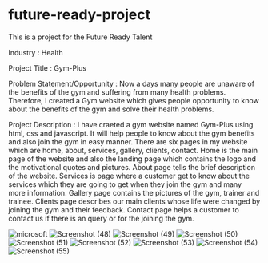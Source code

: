 # future-ready-project
This is a project for the Future Ready Talent

Industry : Health

Project Title : Gym-Plus

Problem Statement/Opportunity : Now a days many people are unaware of the benefits of the gym and suffering from many health problems. Therefore, I created a Gym website which gives people opportunity to know about the benefits of the gym and solve their health  problems.


Project Description : I have craeted a gym website named Gym-Plus using html, css and javascript. It will help people to know about the gym benefits and also join the gym in easy manner. There are six pages in my website which are home, about, services, gallery, clients, contact. Home is the main page of the website and also the landing page which contains the logo and the motivational quotes and pictures. About page tells the brief description of the website. Services is page where a customer get to know about the services which they are going to get when they join the gym and many more information. Gallery page contains the pictures of the gym, trainer and trainee. Clients page describes our main clients whose life were changed by joining the gym  and their feedback. Contact page helps a customer to contact us if there is an query or for the joining the gym.

![microsoft](https://user-images.githubusercontent.com/103531241/200170114-007a982b-00b6-4b1f-b98b-ef6c9489f546.jpeg)
![Screenshot (48)](https://user-images.githubusercontent.com/103531241/200170118-5b5bcfd4-3915-400e-b414-968ad1e70f8d.png)
![Screenshot (49)](https://user-images.githubusercontent.com/103531241/200170121-eab2a4e7-5485-4948-823f-983775bc09ec.png)
![Screenshot (50)](https://user-images.githubusercontent.com/103531241/200170125-78adae9d-556a-4683-a4bf-d093059f3e5a.png)
![Screenshot (51)](https://user-images.githubusercontent.com/103531241/200170139-67501a3e-4acb-4fcb-b463-1595237e1118.png)
![Screenshot (52)](https://user-images.githubusercontent.com/103531241/200170142-6d59a4cb-3174-40a4-a06e-f09a27b7cec9.png)
![Screenshot (53)](https://user-images.githubusercontent.com/103531241/200170147-c2d42c9b-235e-45e6-ba5e-e03b4d3a63f9.png)
![Screenshot (54)](https://user-images.githubusercontent.com/103531241/200170148-3e9a4102-c28a-4406-a0f0-052618b05ca7.png)
![Screenshot (55)](https://user-images.githubusercontent.com/103531241/200170150-cfb18259-c12f-4d3c-bd18-3cfacb496df5.png)
